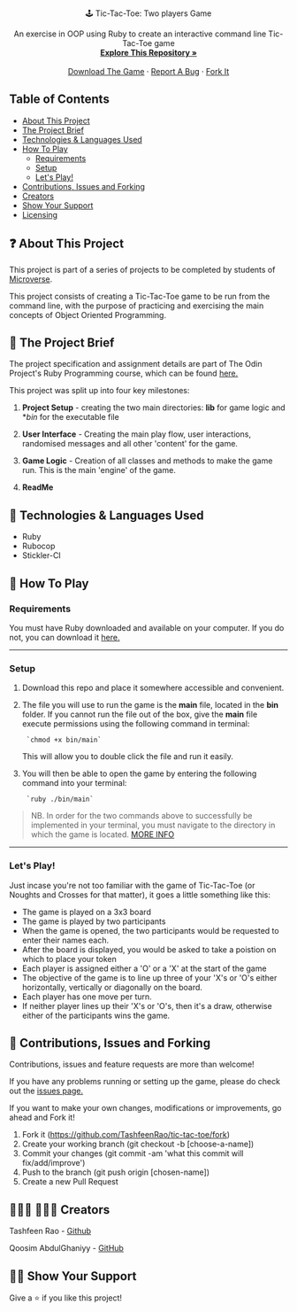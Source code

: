 <p align="center" font-size="25px" font-weight="bold">
   🕹️ Tic-Tac-Toe: Two players Game
  </p>

  <p align="center">
    An exercise in OOP using Ruby to create an interactive command line Tic-Tac-Toe game
    <br />
    <a href="https://github.com/TashfeenRao/tic-tac-toe/tree/readme_game_instructions"><strong>Explore This Repository »</strong></a>
    <br />
    <br />
    <a href="https://github.com/TashfeenRao/tic-tac-toe.git">Download The Game</a>
    ·
    <a href="https://github.com/TashfeenRao/tic-tac-toe/issues">Report A Bug</a>
    ·
    <a href="https://github.com/Qoosim/tic-tac-toe-1">Fork It</a>
  </p>
</p>



## Table of Contents
  - [About This Project](https://github.com/TashfeenRao/tic-tac-toe/tree/readme_game_instructions#-about-this-project)
  - [The Project Brief](https://github.com/TashfeenRao/tic-tac-toe.git#-the-project-brief)
  - [Technologies &amp; Languages Used](https://github.com/TashfeenRao/tic-tac-toe.git#-technologies--languages-used)
  - [How To Play](https://github.com/TashfeenRao/tic-tac-toe.git#-how-to-play)
    - [Requirements](#requirements)
    - [Setup](#setup)
    - [Let's Play!](#lets-play)
  - [Contributions, Issues and Forking](https://github.com/TashfeenRao/tic-tac-toe.git#-contributions-issues-and-forking)
  - [Creators](https://github.com/TashfeenRao/tic-tac-toe.git#--creators)
  - [Show Your Support](https://github.com/TashfeenRao/tic-tac-toe.git#-show-your-support)
  - [Licensing](https://github.com/TashfeenRao/tic-tac-toe.git#%EF%B8%8F-licensing)


## ❓ About This Project

This project is part of a series of projects to be completed by students of [Microverse](https://www.microverse.org).

This project consists of creating a Tic-Tac-Toe game to be run from the command line, with the purpose of practicing and exercising the main concepts of Object Oriented Programming.

## 🚧 The Project Brief

The project specification and assignment details are part of The Odin Project's Ruby Programming course, which can be found [here.](https://www.theodinproject.com/courses/ruby-programming/lessons/oop)

This project was split up into four key milestones:
1. **Project Setup** - creating the two main directories: **lib** for game logic and **bin* for the executable file

2. **User Interface** - Creating the main play flow, user interactions, randomised messages and all other 'content' for the game.

3. **Game Logic** - Creation of all classes and methods to make the game run. This is the main 'engine' of the game.

4. **ReadMe**

## 🔨 Technologies & Languages Used

- Ruby
- Rubocop
- Stickler-CI

## 👾 How To Play
### Requirements
You must have Ruby downloaded and available on your computer. If you do not, you can download it [here.](https://www.ruby-lang.org/en/downloads/)

___

### Setup
1. Download this repo and place it somewhere accessible and convenient.

3. The file you will use to run the game is the **main** file, located in the **bin** folder. If you cannot run the file out of the box, give the **main** file execute permissions using the following command in terminal:

        `chmod +x bin/main`

    This will allow you to double click the file and run it easily.

4. You will then be able to open the game by entering the following command into your terminal:

        `ruby ./bin/main`

> NB. In order for the two commands above to successfully be implemented in your terminal, you must navigate to the directory in which the game is located. [MORE INFO](https://help.ubuntu.com/community/UsingTheTerminal)

___

### Let's Play!
Just incase you're not too familiar with the game of Tic-Tac-Toe (or Noughts and Crosses for that matter), it goes a little something like this:

- The game is played on a 3x3 board
- The game is played by two participants
- When the game is opened, the two participants would be requested to enter their names each.
- After the board is displayed, you would be asked to take a poistion on which to place your    token
- Each player is assigned either a 'O' or a 'X' at the start of the game
- The objective of the game is to line up three of your 'X's or 'O's either horizontally,          vertically or diagonally on the board.
- Each player has one move per turn.
- If neither player lines up their 'X's or 'O's, then it's a draw, otherwise either of the      participants wins the game.

## 🥂 Contributions, Issues and Forking

Contributions, issues and feature requests are more than welcome! 

If you have any problems running or setting up the game, please do check out the [issues page.](https://github.com/TashfeenRao/tic-tac-toe/issues)

If you want to make your own changes, modifications or improvements, go ahead and Fork it!
1. Fork it (https://github.com/TashfeenRao/tic-tac-toe/fork)
2. Create your working branch (git checkout -b [choose-a-name])
3. Commit your changes (git commit -am 'what this commit will fix/add/improve')
4. Push to the branch (git push origin [chosen-name])
5. Create a new Pull Request

## 👨🏽‍💻 👨🏿‍💻 Creators

Tashfeen Rao - [Github](https://github.com/TashfeenRao)

Qoosim AbdulGhaniyy - [GitHub](https://github.com/Qoosim)

## 🖐🏼 Show Your Support

Give a ⭐️ if you like this project!
